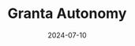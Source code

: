 ---  
layout: startup_page  
title: "Granta Autonomy"  
id: "grantaautonomy.com"  
permalink: "/grantaautonomygrantaautonomy.com07102024/"  
website: "https://www.grantaautonomy.com/"  
funding_round: "Seed"  
funding_amount: "€1M"  
investors: "ScaleWolf VC, Brolis Defence, HFL holdings"  
about: "Granta Autonomy develops and produces fully autonomous UAVs, micro gimbals, and digital Datalink software for intelligence, surveillance, and reconnaissance missions. Their products are battlefield-tested and designed for use in challenging environments, offering enhanced reliability and efficiency for military operations. The company focuses on lightweight, easily deployable systems."  
markets: "Defense, Aerospace, Surveillance, Robotics, Software"  
hq: "Vilnius, Vilnius County, Lithuania"  
founded_year: "2015"  
linkedin: "https://www.linkedin.com/company/granta-autonomy-uav"  
twitter: ""  
instagram: ""  
facebook: "https://www.facebook.com/hornetuav"  
crunchbase: "https://www.crunchbase.com/organization/granta-autonomy"  
pitchbook: "https://pitchbook.com/profiles/company/608428-45"  

date_display: "10-Jul-2024"  
date: "2024-07-10"

# SEO Optimization  
meta_title: "Granta Autonomy - Seed Funding (€1M)"  
meta_description: "Granta Autonomy, Granta Autonomy develops and produces fully autonomous UAVs, micro gimbals, and digital Datalink software for intelligence, surveillance, and reconnai..."  
meta_keywords: "Granta Autonomy, Defense, Aerospace, Surveillance, Robotics, Software, Seed funding"  
canonical_url: "https://startup.projectstartups.com/grantaautonomygrantaautonomy.com07102024/"  
---